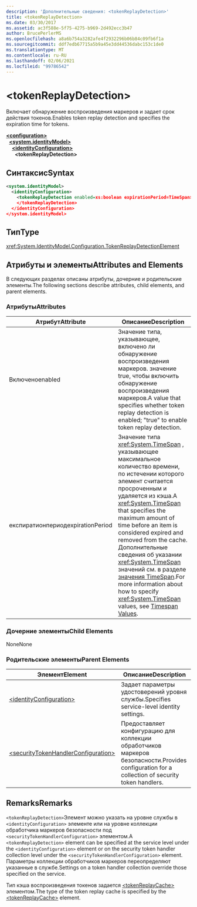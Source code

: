 ```yaml
---
description: 'Дополнительные сведения: <tokenReplayDetection>'
title: <tokenReplayDetection>
ms.date: 03/30/2017
ms.assetid: ac3f588e-5f75-4275-b969-2d492ecc3b47
author: BrucePerlerMS
ms.openlocfilehash: a8a6b754a3282afe4f2932296b06b84c09fb6f1a
ms.sourcegitcommit: ddf7edb67715a5b9a45e3dd44536dabc153c1de0
ms.translationtype: MT
ms.contentlocale: ru-RU
ms.lasthandoff: 02/06/2021
ms.locfileid: "99786542"
---
```

# \<tokenReplayDetection>

<span data-ttu-id="5fd21-102">Включает обнаружение воспроизведения маркеров и задает срок действия токенов.</span><span class="sxs-lookup"><span data-stu-id="5fd21-102">Enables token replay detection and specifies the expiration time for tokens.</span></span>  
  
[**\<configuration>**](../configuration-element.md)\
&nbsp;&nbsp;[**\<system.identityModel>**](system-identitymodel.md)\
&nbsp;&nbsp;&nbsp;&nbsp;[**\<identityConfiguration>**](identityconfiguration.md)\
&nbsp;&nbsp;&nbsp;&nbsp;&nbsp;&nbsp;**\<tokenReplayDetection>**  
  
## <a name="syntax"></a><span data-ttu-id="5fd21-103">Синтаксис</span><span class="sxs-lookup"><span data-stu-id="5fd21-103">Syntax</span></span>  
  
```xml  
<system.identityModel>  
  <identityConfiguration>  
    <tokenReplayDetection enabled=xs:boolean expirationPeriod=TimeSpan>  
    </tokenReplayDetection>  
  </identityConfiguration>  
</system.identityModel>  
```  
  
## <a name="type"></a><span data-ttu-id="5fd21-104">Тип</span><span class="sxs-lookup"><span data-stu-id="5fd21-104">Type</span></span>  

 <xref:System.IdentityModel.Configuration.TokenReplayDetectionElement>  
  
## <a name="attributes-and-elements"></a><span data-ttu-id="5fd21-105">Атрибуты и элементы</span><span class="sxs-lookup"><span data-stu-id="5fd21-105">Attributes and Elements</span></span>  

 <span data-ttu-id="5fd21-106">В следующих разделах описаны атрибуты, дочерние и родительские элементы.</span><span class="sxs-lookup"><span data-stu-id="5fd21-106">The following sections describe attributes, child elements, and parent elements.</span></span>  
  
### <a name="attributes"></a><span data-ttu-id="5fd21-107">Атрибуты</span><span class="sxs-lookup"><span data-stu-id="5fd21-107">Attributes</span></span>  
  
|<span data-ttu-id="5fd21-108">Атрибут</span><span class="sxs-lookup"><span data-stu-id="5fd21-108">Attribute</span></span>|<span data-ttu-id="5fd21-109">Описание</span><span class="sxs-lookup"><span data-stu-id="5fd21-109">Description</span></span>|  
|---------------|-----------------|  
|<span data-ttu-id="5fd21-110">Включено</span><span class="sxs-lookup"><span data-stu-id="5fd21-110">enabled</span></span>|<span data-ttu-id="5fd21-111">Значение типа, указывающее, включено ли обнаружение воспроизведения маркеров. значение true, чтобы включить обнаружение воспроизведения маркеров.</span><span class="sxs-lookup"><span data-stu-id="5fd21-111">A value that specifies whether token replay detection is enabled; "true" to enable token replay detection.</span></span>|  
|<span data-ttu-id="5fd21-112">експиратионпериод</span><span class="sxs-lookup"><span data-stu-id="5fd21-112">expirationPeriod</span></span>|<span data-ttu-id="5fd21-113">Значение типа <xref:System.TimeSpan> , указывающее максимальное количество времени, по истечении которого элемент считается просроченным и удаляется из кэша.</span><span class="sxs-lookup"><span data-stu-id="5fd21-113">A <xref:System.TimeSpan> that specifies the maximum amount of time before an item is considered expired and removed from the cache.</span></span>  <span data-ttu-id="5fd21-114">Дополнительные сведения об указании <xref:System.TimeSpan> значений см. в разделе [значения TimeSpan](../windows-workflow-foundation/index.md).</span><span class="sxs-lookup"><span data-stu-id="5fd21-114">For more information about how to specify <xref:System.TimeSpan> values, see [Timespan Values](../windows-workflow-foundation/index.md).</span></span>|  
  
### <a name="child-elements"></a><span data-ttu-id="5fd21-115">Дочерние элементы</span><span class="sxs-lookup"><span data-stu-id="5fd21-115">Child Elements</span></span>  

 <span data-ttu-id="5fd21-116">None</span><span class="sxs-lookup"><span data-stu-id="5fd21-116">None</span></span>  
  
### <a name="parent-elements"></a><span data-ttu-id="5fd21-117">Родительские элементы</span><span class="sxs-lookup"><span data-stu-id="5fd21-117">Parent Elements</span></span>  
  
|<span data-ttu-id="5fd21-118">Элемент</span><span class="sxs-lookup"><span data-stu-id="5fd21-118">Element</span></span>|<span data-ttu-id="5fd21-119">Описание</span><span class="sxs-lookup"><span data-stu-id="5fd21-119">Description</span></span>|  
|-------------|-----------------|  
|[\<identityConfiguration>](identityconfiguration.md)|<span data-ttu-id="5fd21-120">Задает параметры удостоверений уровня службы.</span><span class="sxs-lookup"><span data-stu-id="5fd21-120">Specifies service-level identity settings.</span></span>|  
|[\<securityTokenHandlerConfiguration>](securitytokenhandlerconfiguration.md)|<span data-ttu-id="5fd21-121">Предоставляет конфигурацию для коллекции обработчиков маркеров безопасности.</span><span class="sxs-lookup"><span data-stu-id="5fd21-121">Provides configuration for a collection of security token handlers.</span></span>|  
  
## <a name="remarks"></a><span data-ttu-id="5fd21-122">Remarks</span><span class="sxs-lookup"><span data-stu-id="5fd21-122">Remarks</span></span>  

 <span data-ttu-id="5fd21-123">`<tokenReplayDetection>`Элемент можно указать на уровне службы в `<identityConfiguration>` элементе или на уровне коллекции обработчика маркеров безопасности под `<securityTokenHandlerConfiguration>` элементом.</span><span class="sxs-lookup"><span data-stu-id="5fd21-123">A `<tokenReplayDetection>` element can be specified at the service level under the `<identityConfiguration>` element or on the security token handler collection level under the `<securityTokenHandlerConfiguration>` element.</span></span> <span data-ttu-id="5fd21-124">Параметры коллекции обработчиков маркеров переопределяют указанные в службе.</span><span class="sxs-lookup"><span data-stu-id="5fd21-124">Settings on a token handler collection override those specified on the service.</span></span>  
  
 <span data-ttu-id="5fd21-125">Тип кэша воспроизведения токенов задается [\<tokenReplayCache>](tokenreplaycache.md) элементом.</span><span class="sxs-lookup"><span data-stu-id="5fd21-125">The type of the token replay cache is specified by the [\<tokenReplayCache>](tokenreplaycache.md) element.</span></span>
